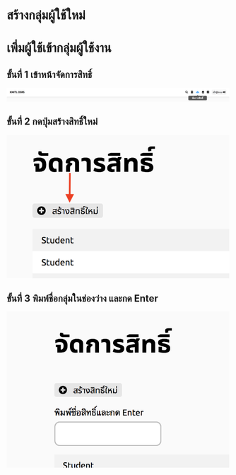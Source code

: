 # สร้างกลุ่มผู้ใช้ใหม่
# เพี่มผู้ใช้เข้ากลุ่มผู้ใช้งาน
## ขั้นที่ 1 เข้าหน้าจัดการสิทธิ์
![](../../img/navigation-bar/permission-button.png)

## ขั้นที่ 2 กดปุ่มสร้างสิทธิ์ใหม่
![](../../img/manage-role-permission/add-role-button.png)

## ขั้นที่ 3 พิมพ์ชื่อกลุ่มในช่องว่าง และกด Enter
![](../../img/manage-role-permission/add-role-form.png)
